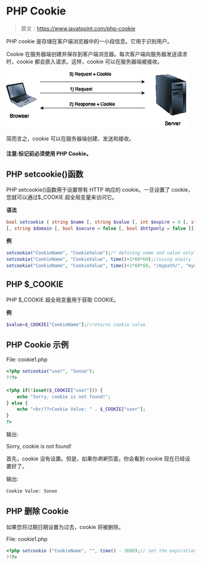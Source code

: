 # PHP Cookie

> 原文：<https://www.javatpoint.com/php-cookie>

PHP cookie 是存储在客户端浏览器中的一小段信息。它用于识别用户。

Cookie 在服务器端创建并保存到客户端浏览器。每次客户端向服务器发送请求时，cookie 都会嵌入请求。这样，cookie 可以在服务器端被接收。

![cookies in php](img/61df360a2190fd01ad03fe5d0b94b25d.png)

简而言之，cookie 可以在服务器端创建、发送和接收。

#### 注意:标记前必须使用 PHP Cookie。

## PHP setcookie()函数

PHP setcookie()函数用于设置带有 HTTP 响应的 cookie。一旦设置了 cookie，您就可以通过$_COOKIE 超全局变量来访问它。

**语法**

```php
bool setcookie ( string $name [, string $value [, int $expire = 0 [, string $path 
[, string $domain [, bool $secure = false [, bool $httponly = false ]]]]]] )

```

**例**

```php
setcookie("CookieName", "CookieValue");/* defining name and value only*/
setcookie("CookieName", "CookieValue", time()+1*60*60);//using expiry in 1 hour(1*60*60 seconds or 3600 seconds)
setcookie("CookieName", "CookieValue", time()+1*60*60, "/mypath/", "mydomain.com", 1);

```

## PHP $_COOKIE

PHP $_COOKIE 超全局变量用于获取 COOKIE。

**例**

```php
$value=$_COOKIE["CookieName"];//returns cookie value

```

## PHP Cookie 示例

File: cookie1.php

```php
<?php setcookie("user", "Sonoo");
???>

<?php if(!isset($_COOKIE["user"])) {
    echo "Sorry, cookie is not found!";
} else {
    echo "<br/??>Cookie Value: " . $_COOKIE["user"];
}
?>

```

输出:

Sorry, cookie is not found!

首先，cookie 没有设置。但是，如果你*刷新*页面，你会看到 cookie 现在已经设置好了。

输出:

```php
Cookie Value: Sonoo

```

## PHP 删除 Cookie

如果您将过期日期设置为过去，cookie 将被删除。

File: cookie1.php

```php
<?php setcookie ("CookieName", "", time() - 3600);// set the expiration date to one hour ago
???>

```